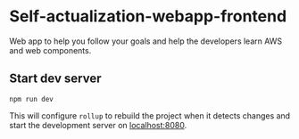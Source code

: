 # Self-actualization-webapp-frontend
Web app to help you follow your goals and help the developers learn AWS and web components.

## Start dev server
`npm run dev`

This will configure `rollup` to rebuild the project when it detects changes and start the development server on [localhost:8080](http://localhost:8080).

